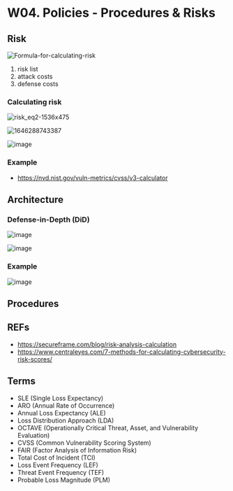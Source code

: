 

# W04. Policies - Procedures & Risks

## Risk

![Formula-for-calculating-risk](https://github.com/user-attachments/assets/2a9e8c12-ea39-42ba-a993-4cae65265e82)


1. risk list
2. attack costs
3. defense costs

### Calculating risk  

![risk_eq2-1536x475](https://github.com/user-attachments/assets/2712ffdd-4353-4dec-9635-69ee9a9fd3b6)

![1646288743387](https://github.com/user-attachments/assets/9c8aa9d9-956e-4de7-b2e5-33a10216fc30)

![image](https://github.com/user-attachments/assets/a73acba5-78b1-4ca8-979a-f806c97aab19)


### Example
- https://nvd.nist.gov/vuln-metrics/cvss/v3-calculator 

## Architecture 

### Defense-in-Depth (DiD) 
  ![image](https://github.com/user-attachments/assets/61599f31-0447-4670-8bdb-442ce33b7fe2)

  ![image](https://github.com/user-attachments/assets/7a69bf64-664b-4a5a-bd18-da0f73b796f8)

### Example

  ![image](https://github.com/user-attachments/assets/9ddac80b-55f7-401e-85e4-dc43d7aef8e7)

  
## Procedures 

## REFs
- https://secureframe.com/blog/risk-analysis-calculation
- https://www.centraleyes.com/7-methods-for-calculating-cybersecurity-risk-scores/

## Terms
- SLE (Single Loss Expectancy)
- ARO (Annual Rate of Occurrence)
- Annual Loss Expectancy (ALE)
- Loss Distribution Approach (LDA)
- OCTAVE (Operationally Critical Threat, Asset, and Vulnerability Evaluation)
- CVSS (Common Vulnerability Scoring System)
- FAIR (Factor Analysis of Information Risk)
- Total Cost of Incident (TCI)
- Loss Event Frequency (LEF)
- Threat Event Frequency (TEF)
- Probable Loss Magnitude (PLM)

